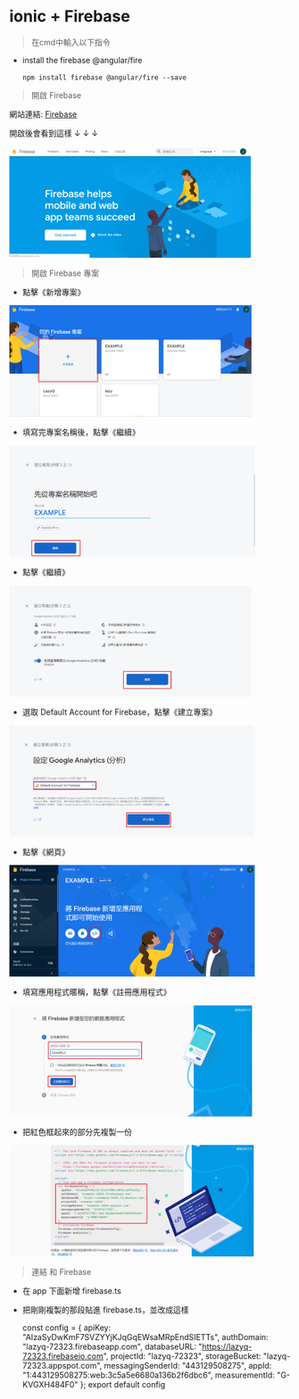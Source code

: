 # ionic + Firebase
>在cmd中輸入以下指令
* install the firebase @angular/fire

      npm install firebase @angular/fire --save
      
  
  
> 開啟 Firebase

網站連結: [Firebase](https://firebase.google.com/)

開啟後會看到這樣 ↓ ↓ ↓

<img src="教程圖片/start.png" width="ˇ250px" height="200px">



> 開啟 Firebase 專案


* 點擊《新增專案》

<img src="教程圖片/1.png" width="ˇ270px" height="200px">


* 填寫完專案名稱後，點擊《繼續》

<img src="教程圖片/2.png" width="ˇ270px" height="200px">


* 點擊《繼續》

<img src="教程圖片/3.png" width="ˇ270px" height="200px">


* 選取 Default Account for Firebase，點擊《建立專案》

<img src="教程圖片/4.png" width="ˇ270px" height="200px">


* 點擊《網頁》

<img src="教程圖片/5.png" width="ˇ270px" height="200px">


* 填寫應用程式暱稱，點擊《註冊應用程式》

<img src="教程圖片/6.png" width="ˇ270px" height="200px">


* 把紅色框起來的部分先複製一份

<img src="教程圖片/7.png" width="ˇ270px" height="200px">



> 連結  和 Firebase


* 在 app 下面新增 firebase.ts
* 把剛剛複製的那段貼進 firebase.ts，並改成這樣

     const config = {
         apiKey: "AIzaSyDwKmF7SVZYYjKJqGqEWsaMRpEndSIETTs",
         authDomain: "lazyq-72323.firebaseapp.com",
         databaseURL: "https://lazyq-72323.firebaseio.com",
         projectId: "lazyq-72323",
         storageBucket: "lazyq-72323.appspot.com",
         messagingSenderId: "443129508275",
         appId: "1:443129508275:web:3c5a5e6680a136b2f6dbc6",
         measurementId: "G-KVGXH484F0"
       };
     export default config
     

